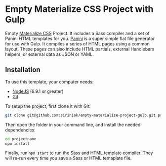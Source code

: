 # Empty Materialize CSS Project with Gulp

Empty [Materialize CSS](http://materializecss.com/) Project. It includes a Sass compiler and a set of Panini HTML templates for you. [Panini](https://github.com/zurb/panini) is a super simple flat file generator for use with Gulp. It compiles a series of HTML pages using a common layout. These pages can also include HTML partials, external Handlebars helpers, or external data as JSON or YAML.

## Installation

To use this template, your computer needs:

- [NodeJS](https://nodejs.org/en/) (6.9.1 or greater)
- [Git](https://git-scm.com/)

To setup the project, first clone it with Git:

```bash
git clone git@github.com:siriniok/empty-materialize-project-gulp.git projectname
```

Then open the folder in your command line, and install the needed dependencies:

```bash
cd projectname
npm install
```

Finally, run `npm start` to run the Sass and HTML template compiler. They will re-run every time you save a Sass or HTML temaplate file.
